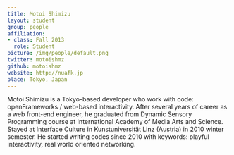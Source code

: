 ```yaml
---
title: Motoi Shimizu
layout: student
group: people
affiliation:
- class: Fall 2013
  role: Student
picture: /img/people/default.png
twitter: motoishmz
github: motoishmz
website: http://nuafk.jp
place: Tokyo, Japan
---
```

Motoi Shimizu is a Tokyo-based developer who work with code: openFrameworks / web-based interactivity. After several years of career as a web front-end engineer, he graduated from Dynamic Sensory Programming course at International Academy of Media Arts and Science. Stayed at Interface Culture in Kunstuniversität Linz (Austria) in 2010 winter semester. He started writing codes since 2010 with keywords: playful interactivity, real world oriented networking.
